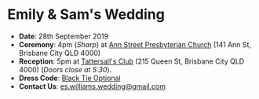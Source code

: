 # Emily & Sam's Wedding

- **Date**: 28th September 2019
- **Ceremony**: 4pm (*Sharp*) at [Ann Street Presbyterian Church](https://goo.gl/maps/b2Qw5v4J6822) (141 Ann St, Brisbane City QLD 4000)
- **Reception**: 5pm at [Tattersall's Club](https://goo.gl/maps/NiyYL7bbqoR2) (215 Queen St, Brisbane City QLD 4000) (*Doors close at 5:30*).
- **Dress Code**: [Black Tie Optional](https://bespokeunit.com/suits/dress-codes/black-tie-optional/)
- **Contact Us**: es.williams.wedding@gmail.com
